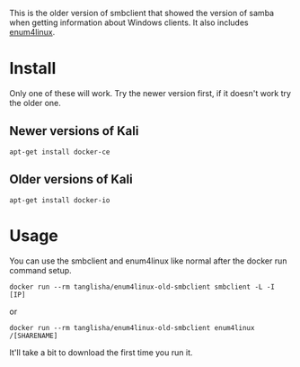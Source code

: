 This is the older version of smbclient that showed the version of samba when getting information about Windows clients. It also includes [enum4linux](https://github.com/portcullislabs/enum4linux).

# Install
Only one of these will work. Try the newer version first, if it doesn't work try the older one.

## Newer versions of Kali
`apt-get install docker-ce`

## Older versions of Kali
`apt-get install docker-io`

# Usage
You can use the smbclient and enum4linux like normal after the docker run command setup.

```docker run --rm tanglisha/enum4linux-old-smbclient smbclient -L -I [IP]```

or

```docker run --rm tanglisha/enum4linux-old-smbclient enum4linux /[SHARENAME]```

It'll take a bit to download the first time you run it.
